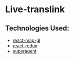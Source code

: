 # Live-translink 

## Technologies Used:

- [react-map-gl](https://github.com/uber/react-map-gl)
- [react-redux](https://github.com/reactjs/react-redux)
- [superagent](https://github.com/visionmedia/superagent)
